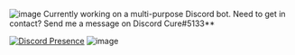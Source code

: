 ![image](https://user-images.githubusercontent.com/86529363/124390289-c58cf100-dce2-11eb-90b0-93646ab5dc9d.png)
Currently working on a multi-purpose Discord bot.
Need to get in contact? Send me a message on Discord Cure#5133**

[![Discord Presence](https://lanyard-profile-readme.vercel.app/api/767406118192152596)](https://discord.com/users/767406118192152596)
![image](https://user-images.githubusercontent.com/86529363/124390289-c58cf100-dce2-11eb-90b0-93646ab5dc9d.png)

